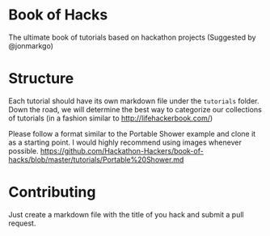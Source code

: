 # Book of Hacks
The ultimate book of tutorials based on hackathon projects (Suggested by @jonmarkgo)

# Structure
Each tutorial should have its own markdown file under the ```tutorials``` folder. Down the road, we will determine the best way to categorize our collections of tutorials (in a fashion similar to http://lifehackerbook.com/)

Please follow a format similar to the Portable Shower example and clone it as a starting point. I would highly recommend using images whenever possible. https://github.com/Hackathon-Hackers/book-of-hacks/blob/master/tutorials/Portable%20Shower.md

# Contributing
Just create a markdown file with the title of you hack and submit a pull request.
